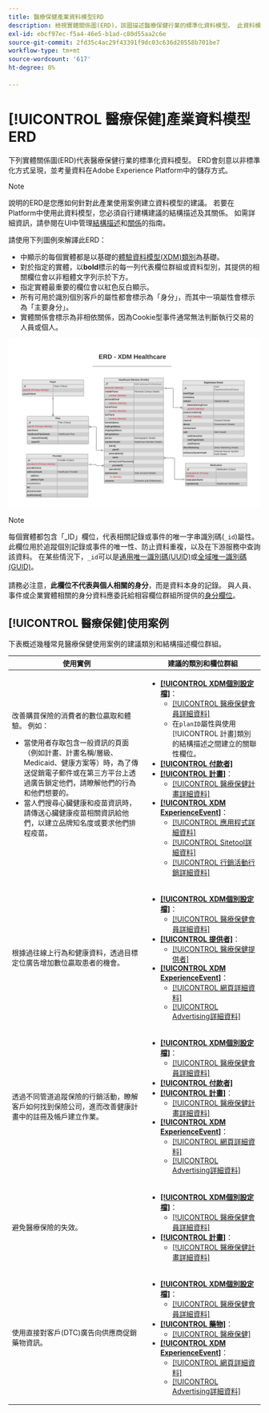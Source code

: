 ```yaml
---
title: 醫療保健產業資料模型ERD
description: 檢視實體關係圖(ERD)，該圖描述醫療保健行業的標準化資料模型。 此資料模型與Adobe Experience Platform中使用的Experience Data Model (XDM)相容。
exl-id: ebcf97ec-f5a4-46e5-b1ad-c80d55aa2c6e
source-git-commit: 2fd35c4ac29f43391f9dc03c636d20558b701be7
workflow-type: tm+mt
source-wordcount: '617'
ht-degree: 0%

---
```


# [!UICONTROL 醫療保健]產業資料模型ERD

下列實體關係圖(ERD)代表醫療保健行業的標準化資料模型。 ERD會刻意以非標準化方式呈現，並考量資料在Adobe Experience Platform中的儲存方式。

>[!NOTE]
>
>說明的ERD是您應如何針對此產業使用案例建立資料模型的建議。 若要在Platform中使用此資料模型，您必須自行建構建議的結構描述及其關係。 如需詳細資訊，請參閱在UI中管理[結構描述](../../ui/resources/schemas.md)和[關係](../../tutorials/relationship-ui.md)的指南。

請使用下列圖例來解譯此ERD：

* 中顯示的每個實體都是以基礎的[體驗資料模型(XDM)類別](../composition.md#class)為基礎。
* 對於指定的實體，以&#x200B;**bold**&#x200B;標示的每一列代表欄位群組或資料型別，其提供的相關欄位會以非粗體文字列示於下方。
* 指定實體最重要的欄位會以紅色反白顯示。
* 所有可用於識別個別客戶的屬性都會標示為「身分」，而其中一項屬性會標示為「主要身分」。
* 實體關係會標示為非相依關係，因為Cookie型事件通常無法判斷執行交易的人員或個人。

![顯示醫療保健產業資料模型之實體關係圖表的影像](../../images/industries/healthcare.png)

>[!NOTE]
>
>每個實體都包含「_ID」欄位，代表相關記錄或事件的唯一字串識別碼(`_id`)屬性。 此欄位用於追蹤個別記錄或事件的唯一性、防止資料重複，以及在下游服務中查詢該資料。 在某些情況下，`_id`可以是[通用唯一識別碼(UUID)](https://tools.ietf.org/html/rfc4122)或[全域唯一識別碼(GUID)](https://docs.microsoft.com/en-us/dotnet/api/system.guid?view=net-5.0)。<br><br>請務必注意，**此欄位不代表與個人相關的身分**，而是資料本身的記錄。 與人員、事件或企業實體相關的身分資料應委託給相容欄位群組所提供的[身分欄位](../composition.md#identity)。

## [!UICONTROL 醫療保健]使用案例

下表概述幾種常見醫療保健使用案例的建議類別和結構描述欄位群組。

| 使用實例 | 建議的類別和欄位群組 |
| --- | --- |
| 改善購買保險的消費者的數位贏取和體驗。 例如： <ul><li>當使用者存取包含一般資訊的頁面（例如計畫、計畫名稱/層級、Medicaid、健康方案等）時，為了傳送促銷電子郵件或在第三方平台上透過廣告鎖定他們，請瞭解他們的行為和他們想要的。</li><li>當人們搜尋心臟健康和疫苗資訊時，請傳送心臟健康疫苗相關資訊給他們，以建立品牌知名度或要求他們排程疫苗。</li></ul> | <ul><li>**[[!UICONTROL XDM個別設定檔]](../../classes/individual-profile.md)**：<ul><li>[[!UICONTROL 醫療保健會員詳細資料]](../../field-groups/profile/healthcare-member-details.md)</li><li>在`planID`屬性與使用[!UICONTROL 計畫]類別的結構描述之間建立的關聯性欄位。</li></ul></li><li>**[[!UICONTROL 付款者]](../../classes/payer.md)**</li><li>**[[!UICONTROL 計畫]](../../classes/plan.md)**：<ul><li>[[!UICONTROL 醫療保健計畫詳細資料]](../../field-groups/plan/healthcare-plan-details.md)</li></ul></li><li>**[[!UICONTROL XDM ExperienceEvent]](../../classes/experienceevent.md)**：<ul><li>[[!UICONTROL 應用程式詳細資料]](../../field-groups/event/application-details.md)</li><li>[[!UICONTROL Sitetool詳細資料]](../../field-groups/event/sitetool-details.md)</li><li>[[!UICONTROL 行銷活動行銷詳細資料]](../../field-groups/event/campaign-marketing-details.md)</li></ul></li></ul> |
| 根據過往線上行為和健康資料，透過目標定位廣告增加數位贏取患者的機會。 | <ul><li>**[[!UICONTROL XDM個別設定檔]](../../classes/individual-profile.md)**：<ul><li>[[!UICONTROL 醫療保健會員詳細資料]](../../field-groups/profile/healthcare-member-details.md)</li></ul></li><li>**[[!UICONTROL 提供者]](../../classes/provider.md)**：<ul><li>[[!UICONTROL 醫療保健提供者]](../../field-groups/provider/healthcare-provider.md)</li></ul></li><li>**[[!UICONTROL XDM ExperienceEvent]](../../classes/experienceevent.md)**：<ul><li>[[!UICONTROL 網頁詳細資料]](../../field-groups/event/web-details.md)</li><li>[[!UICONTROL Advertising詳細資料]](../../field-groups/event/advertising-details.md)</li></ul></li></ul> |
| 透過不同管道追蹤保險的行銷活動，瞭解客戶如何找到保險公司，進而改善健康計畫中的註冊及帳戶建立作業。 | <ul><li>**[[!UICONTROL XDM個別設定檔]](../../classes/individual-profile.md)**：<ul><li>[[!UICONTROL 醫療保健會員詳細資料]](../../field-groups/profile/healthcare-member-details.md)</li></ul></li><li>**[[!UICONTROL 付款者]](../../classes/payer.md)**</li><li>**[[!UICONTROL 計畫]](../../classes/plan.md)**：<ul><li>[[!UICONTROL 醫療保健計畫詳細資料]](../../field-groups/plan/healthcare-plan-details.md)</li></ul></li><li>**[[!UICONTROL XDM ExperienceEvent]](../../classes/experienceevent.md)**：<ul><li>[[!UICONTROL 網頁詳細資料]](../../field-groups/event/web-details.md)</li><li>[[!UICONTROL Advertising詳細資料]](../../field-groups/event/advertising-details.md)</li></ul></li></ul> |
| 避免醫療保險的失效。 | <ul><li>**[[!UICONTROL XDM個別設定檔]](../../classes/individual-profile.md)**：<ul><li>[[!UICONTROL 醫療保健會員詳細資料]](../../field-groups/profile/healthcare-member-details.md)</li></ul></li><li>**[[!UICONTROL 計畫]](../../classes/plan.md)**：<ul><li>[[!UICONTROL 醫療保健計畫詳細資料]](../../field-groups/plan/healthcare-plan-details.md)</li></ul></li></ul> |
| 使用直接對客戶(DTC)廣告向供應商促銷藥物資訊。 | <ul><li>**[[!UICONTROL XDM個別設定檔]](../../classes/individual-profile.md)**：<ul><li>[[!UICONTROL 醫療保健會員詳細資料]](../../field-groups/profile/healthcare-member-details.md)</li></ul></li><li>**[[!UICONTROL 藥物]](../../classes/medication.md)**：<ul><li>[[!UICONTROL 醫療保健]](../../field-groups/medication/healthcare-medication.md)</li></ul></li><li>**[[!UICONTROL XDM ExperienceEvent]](../../classes/experienceevent.md)**：<ul><li>[[!UICONTROL 網頁詳細資料]](../../field-groups/event/web-details.md)</li><li>[[!UICONTROL Advertising詳細資料]](../../field-groups/event/advertising-details.md)</li></ul></li></ul> |
